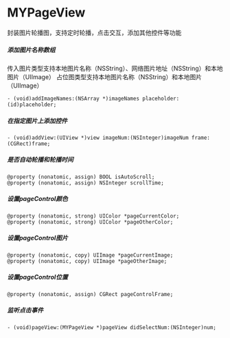 # MYPageView
封装图片轮播图，支持定时轮播，点击交互，添加其他控件等功能



##### 添加图片名称数组

传入图片类型支持本地图片名称（NSString）、网络图片地址（NSString）和本地图片（UIImage）
占位图类型支持本地图片名称（NSString）和本地图片（UIImage）

``` objc
- (void)addImageNames:(NSArray *)imageNames placeholder:(id)placeholder;
```

##### 在指定图片上添加控件
``` ojbc
- (void)addView:(UIView *)view imageNum:(NSInteger)imageNum frame:(CGRect)frame;
```

##### 是否自动轮播和轮播时间
``` ojbc
@property (nonatomic, assign) BOOL isAutoScroll;
@property (nonatomic, assign) NSInteger scrollTime;
```

##### 设置pageControl颜色
``` ojbc
@property (nonatomic, strong) UIColor *pageCurrentColor;
@property (nonatomic, strong) UIColor *pageOtherColor;
```

##### 设置pageControl图片
``` ojbc
@property (nonatomic, copy) UIImage *pageCurrentImage;
@property (nonatomic, copy) UIImage *pageOtherImage;
```

##### 设置pageControl位置
``` ojbc
@property (nonatomic, assign) CGRect pageControlFrame;
```

##### 监听点击事件
``` ojbc
- (void)pageView:(MYPageView *)pageView didSelectNum:(NSInteger)num;
```
